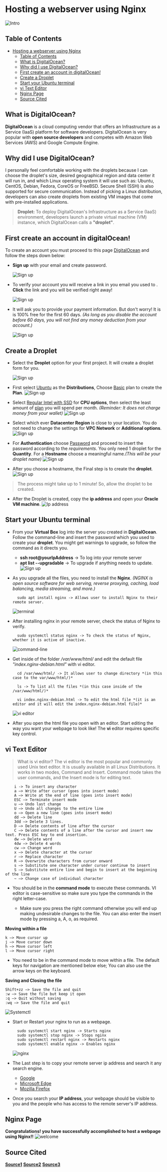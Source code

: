 # Hosting a webserver using Nginx 

![Intro](banner.png)

## Table of Contents
<!-- TOC -->
- [Hosting a webserver using Nginx](#hosting-a-webserver-using-nginx)
  - [Table of Contents](#table-of-contents)
  - [What is DigitalOcean?](#what-is-digitalocean)
  - [Why did I use DigitalOcean?](#why-did-i-use-digitalocean)
  - [First create an account in digitalOcean!](#first-create-an-account-in-digitalocean)
  - [Create a Droplet](#create-a-droplet)
  - [Start your Ubuntu terminal](#start-your-ubuntu-terminal)
  - [vi Text Editor](#vi-text-editor)
  - [Nginx Page](#nginx-page)
  - [Source Cited](#source-cited)

## What is DigitalOcean?
**DigitalOcean** is a cloud computing vendor that offers an Infrastructure as a Service (IaaS) platform for software developers. DigitalOcean is very popular with **open source developers** and competes with Amazon Web Services (AWS) and Google Compute Engine.

## Why did I use DigitalOcean?
I personally feel comfortable working with the droplets because I can choose the droplet's size, desired geographical region and data center it will run in, and which Linux operating system it will use such as: Ubuntu, CentOS, Debian, Fedora, CoreOS or FreeBSD. Secure Shell (SSH) is also supported for secure communication. Instead of picking a Linux distribution, developers can also create droplets from existing VM images that come with pre-installed applications. 
> **Droplet:** To deploy DigitalOcean's Infrastructure as a Service (IaaS) environment, developers launch a private virtual machine (VM) instance, which DigitalOcean calls a **"droplet"**.

## First create an account in digitalOcean!
To create an account you must proceed to this page [DigitalOcean](https://www.digitalocean.com/try/developer-brand?utm_campaign=amer_brand_kw_en_cpc&utm_adgroup=digitalocean_exact_exact&_keyword=digitalocean&_device=c&_adposition=&utm_content=conversion&utm_medium=cpc&utm_source=google&gclid=EAIaIQobChMIn_LY3YXt9AIVM8mUCR0Pkw_DEAAYASAAEgJG9vD_BwE) and follow the steps down below: 

- **Sign up** with your email and create password. 
  
    ![Sign up](dg1.png)

- To verify your account you will receive a link in you email you used to . **Click** the link and you will be verified right away!
  
   ![Sign up](dg2.png) 

- It will ask you to provide your payment information. But don't worry! It is is 100% free for the first 60 days. *(As long as you disable the account before 60 days, you will not find any money deduction from your account.)*

    ![Sign up](dg3.png)

## Create a Droplet

- Select the **Droplet** option for your first project. It will create a droplet form for you.

    ![Sign up](dg4.png)
- First select <u>Ubuntu</u> as the **Distributions**, Choose <u>Basic</u> plan to create the **Plan**.
    ![Sign up](dg5.png)
- Select <u>Regular Intel with SSD</u> for **CPU options**, then select the least amount of <u>plan</u> you will spend per month. *(Reminder: It does not charge money from your wallet)*
   ![Sign up](dg6.png)
- Select which ever **Datacenter Region** is close to your location. You do not need to change the settings for **VPC Network** or **Additional options**. 
    ![Sign up](dg7.png)
- For **Authentication** choose <u>Password</u> and proceed to insert the password according to the *requirements*. You only need 1 droplet for the **Quantity**. For a **Hostname** choose a meaningful name.*(This will be your droplet name)*
    ![Sign up](dg8.png)
- After you choose a hostname, the Final step is to create the **droplet**. 
    ![Sign up](dg9.png)

> The process might take up to 1 minute! So, allow the droplet to be created.

- After the Droplet is created, copy the **ip address** and open your **Oracle VM machine**.
    ![Ip address](dg10.png)

## Start your Ubuntu terminal
- From your **Virtual Box** log into the server you created in **DigitalOcean**. Follow the command-line and insert the password which you used to create your **droplet**. You might get warnings to upgrade, so follow the command as it directs you.  
   - **ssh root@yourIpAddress** -> To log into your remote server
   - **apt list --upgradable** -> To upgrade if anything needs to update. 
  ![Sign up](ss0.png)

- As you upgrade all the files, you need to install the **Nginx**. *(NGINX is open source software for web serving, reverse proxying, caching, load balancing, media streaming, and more.)*
    
    
        sudo apt install nginx -> Allows user to install Nginx to their remote server. 
    ![terminal](ss1.png)

- After installing nginx in your remote server, check the status of Nginx to verify.
        
        sudo systemctl status nginx -> To check the status of Nginx, whether it is active of inactive. 
  
    ![command-line](ss2.png)
- Get inside of the folder */var/www/html/* and edit the default file *"index.nginx-debian.html"* with vi editor.
  
        cd /var/www/html/ -> It allows user to change directory *(in this case to the var/www/html/)*

        ls -> To list all the files *(in this case inside of the /var/www/html/)*

        vi index.nginx-debian.html -> To edit the html file *(it is an editor and it will edit the index.nginx-debian.html file)*

    ![vi editor](ss3.png)
- After you open the html file you open with an editor. Start editing the way you want your webpage to look like! The **vi** editor requires specific key control. 

## vi Text Editor
  > What is vi editor? The vi editor is the most popular and commonly used Unix text editor. It is usually available in all Linux Distributions. It works in two modes, Command and Insert. Command mode takes the user commands, and the Insert mode is for editing text.

        i -> To insert any character
        a –> Write after cursor (goes into insert mode)
        A –> Write at the end of line (goes into insert mode)
        ESC –> Terminate insert mode
        u –> Undo last change
        U –> Undo all changes to the entire line
        o –> Open a new line (goes into insert mode)
        dd –> Delete line
        3dd –> Delete 3 lines.
        D –> Delete contents of line after the cursor
        C –> Delete contents of a line after the cursor and insert new text. Press ESC key to end insertion.
        dw –> Delete word
        4dw –> Delete 4 words
        cw –> Change word
        x –> Delete character at the cursor
        r –> Replace character
        R –> Overwrite characters from cursor onward
        s –> Substitute one character under cursor continue to insert
        S –> Substitute entire line and begin to insert at the beginning of the line
        ~ –> Change case of individual character

- You should be in the **command mode** to execute these commands. VI editor is case-sensitive so make sure you type the commands in the right letter-case.

    - Make sure you press the right command otherwise you will end up making undesirable changes to the file. You can also enter the insert mode by pressing a, A, o, as required.

**Moving within a file**

    k –> Move cursor up
    j –> Move cursor down
    h –> Move cursor left
    l –> Move cursor right

  - You need to be in the command mode to move within a file. The default keys for navigation are mentioned below else; You can also use the arrow keys on the keyboard.
  
**Saving and Closing the file**

    Shift+zz –> Save the file and quit
    :w –> Save the file but keep it open
    :q –> Quit without saving
    :wq –> Save the file and quit
    
![Systemctl](ss4html.png)
- Start or Restart your nginx to run as a webpage. 

        sudo systemctl start nginx -> Starts nginx
        sudo systemctl stop nginx -> Stops nginx
        sudo systemctl restart nginx -> Restarts nginx
        sudo systemctl enable nginx -> Enables nginx
 
    ![nginx](ss5.png)

- The Last step is to copy your remote server ip address and search it any search engine. 
    - [Google](https://www.google.com/) 
    - [Microsoft Edge](https://www.microsoft.com/en-us/edge?browser=Chrome&FORM=MG0AU2&r=1)
    - [Mozilla Firefox](https://www.mozilla.org/en-US/firefox/)
  
- Once you search your **IP address**, your webpage should be visible to  you and the people who has access to the remote server's IP address.

## Nginx Page

**Congratulations! you have successfully accomplished to host a webpage using Nginx!!**
![welcome](ss6final.png)

## Source Cited
**[Source1](https://www.guru99.com/the-vi-editor.html)**
**[Source2](https://searchcloudcomputing.techtarget.com/definition/DigitalOcean)**
**[Source3](https://www.nginx.com/resources/glossary/nginx/)**


    
